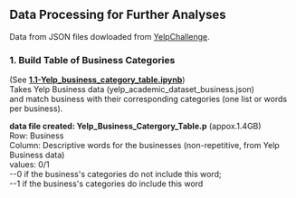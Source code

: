## Data Processing for Further Analyses

Data from JSON files dowloaded from [YelpChallenge](https://www.yelp.com/dataset_challenge).


### 1. Build Table of Business Categories
(See [**1.1-Yelp\_business\_category\_table.ipynb**](https://github.com/Alan-F/yelp-challenge/blob/master/data_processeing/1.1-Yelp_business_category_table.ipynb)) <br/>
Takes Yelp Business data (yelp\_academic\_dataset\_business.json)<br/>
and match business with their corresponding categories (one list or words per business).<br/>

**data file created: Yelp\_Business\_Catergory\_Table.p**  (appox.1.4GB)<br/>
Row: Business <br/>
Column: Descriptive words for the businesses (non-repetitive, from Yelp Business data)<br/>
values: 0/1<br/>
    --0 if the business's categories do not include this word; <br/>
    --1 if the business's categories do include this word<br/>






